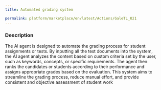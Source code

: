 ```yaml
---
title: Automated grading system

permalink: platform/marketplace/en/latest/Actions/GaleTL_021
---
```

### Description

The AI agent is designed to automate the grading process for student assignments or tests. By inputting all the test documents into the system, the AI agent analyzes the content based on custom criteria set by the user, such as keywords, concepts, or specific requirements. The agent then ranks the candidates or students according to their performance and assigns appropriate grades based on the evaluation. This system aims to streamline the grading process, reduce manual effort, and provide consistent and objective assessment of student work